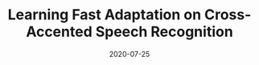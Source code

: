 ---
title: "Learning Fast Adaptation on Cross-Accented Speech Recognition"
collection: publications
permalink: /publication/2020-07-25-paper-learning
excerpt: ''
date: 2020-07-25
venue: 'Interspeech'
paperurl: 'https://arxiv.org/pdf/2003.01901.pdf'
authors: 'Genta Indra Winata*, Samuel Cahyawijaya*, Zihan Liu*, Zhaojiang Lin, Andrea Madotto, Peng Xu, Pascale Fung'
paper: 'https://arxiv.org/pdf/2003.01901.pdf'
---